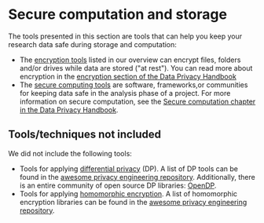 # Secure computation and storage

The tools presented in this section are tools that can help you keep your research data safe during storage and computation:

- The [encryption tools](secure-computing/encryption.md) listed in our overview can encrypt files, folders and/or drives while data are stored ("at rest"). You can read more about encryption in the [encryption section of the Data Privacy Handbook](https://utrechtuniversity.github.io/dataprivacyhandbook/encryption.html)
- The [secure computing tools](secure-computing/secure-computing.md) are software, frameworks,or communities for keeping data safe in the analysis phase of a project. For more information on secure computation, see the [Secure computation chapter in the Data Privacy Handbook](https://utrechtuniversity.github.io/dataprivacyhandbook/secure-computing.html).

## Tools/techniques not included

We did not include the following tools:

- Tools for applying [differential privacy](https://utrechtuniversity.github.io/dataprivacyhandbook/differential-privacy.html) (DP). A list of DP tools can be found in the [awesome privacy engineering repository](https://github.com/mplspunk/awesome-privacy-engineering#differential-privacy-and-federated-learning). Additionally, there is an entire community of open source DP libraries: [OpenDP](https://opendp.org/).
- Tools for applying [homomorphic encryption](https://utrechtuniversity.github.io/dataprivacyhandbook/computational-cryptography.html#homomorphic-encryption). A list of homomorphic encryption libraries can be found in the [awesome privacy engineering repository](https://github.com/mplspunk/awesome-privacy-engineering#homomorphic-encryption).
